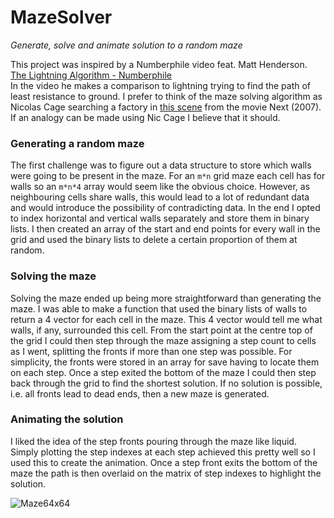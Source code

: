# MazeSolver
_Generate, solve and animate solution to a random maze_

This project was inspired by a Numberphile video feat. Matt Henderson.  
[The Lightning Algorithm - Numberphile](https://youtu.be/akZ8JJ4gGLs)  
In the video he makes a comparison to lightning trying to find the path of least resistance to ground. I prefer to think of the maze solving algorithm as Nicolas Cage searching a factory in [this scene](https://youtu.be/lufECeWtN34) from the movie Next (2007). If an analogy can be made using Nic Cage I believe that it should.

### Generating a random maze
The first challenge was to figure out a data structure to store which walls were going to be present in the maze. For an `m*n` grid maze each cell has for walls so an `m*n*4` array would seem like the obvious choice. However, as neighbouring cells share walls, this would lead to a lot of redundant data and would introduce the possibility of contradicting data. In the end I opted to index horizontal and vertical walls separately and store them in binary lists. I then created an array of the start and end points for every wall in the grid and used the binary lists to delete a certain proportion of them at random.

### Solving the maze
Solving the maze ended up being more straightforward than generating the maze. I was able to make a function that used the binary lists of walls to return a 4 vector for each cell in the maze. This 4 vector would tell me what walls, if any, surrounded this cell. From the start point at the centre top of the grid I could then step through the maze assigning a step count to cells as I went, splitting the fronts if more than one step was possible. For simplicity, the fronts were stored in an array for save having to locate them on each step. Once a step exited the bottom of the maze I could then step back through the grid to find the shortest solution. If no solution is possible, i.e. all fronts lead to dead ends, then a new maze is generated.

### Animating the solution
I liked the idea of the step fronts pouring through the maze like liquid. Simply plotting the step indexes at each step achieved this pretty well so I used this to create the animation. Once a step front exits the bottom of the maze the path is then overlaid on the matrix of step indexes to highlight the solution.

![Maze64x64](https://user-images.githubusercontent.com/49063400/132883041-cff3159d-d90d-4964-b7ae-052c4406be1f.gif)

